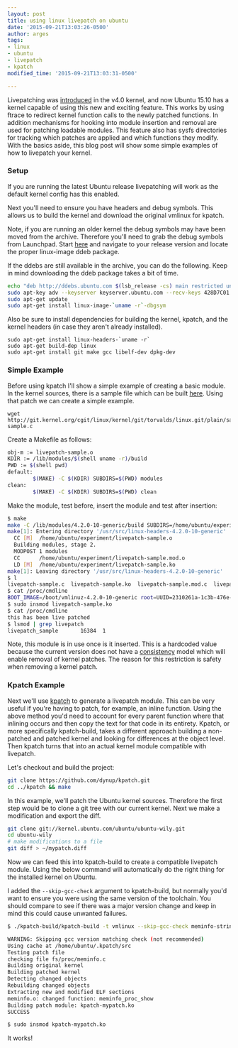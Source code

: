 ```yaml
---
layout: post
title: using linux livepatch on ubuntu
date: '2015-09-21T13:03:26-0500'
author: arges
tags:
- linux
- ubuntu
- livepatch
- kpatch
modified_time: '2015-09-21T13:03:31-0500'

---
```


Livepatching was [introduced][2] in the v4.0 kernel, and now Ubuntu 15.10 has
a kernel capable of using this new and exciting feature. This works by using
ftrace to redirect kernel function calls to the newly patched functions. In
addition mechanisms for hooking into module insertion and removal are used for
patching loadable modules. This feature also has sysfs directories for tracking
which patches are applied and which functions they modify. With the basics
aside, this blog post will show some simple examples of how to livepatch your
kernel.

### Setup

If you are running the latest Ubuntu release livepatching will work as the
default kernel config has this enabled.

Next you'll need to ensure you have headers and debug symbols. This allows us
to build the kernel and download the original vmlinux for kpatch.

Note, if you are running an older kernel the debug symbols may have been
moved from the archive. Therefore you'll need to grab the debug symbols from
Launchpad. Start [here][4] and navigate to your release version and locate
the proper linux-image ddeb package.

If the ddebs are still available in the archive, you can do the following. Keep
in mind downloading the ddeb package takes a bit of time.

```bash
echo "deb http://ddebs.ubuntu.com $(lsb_release -cs) main restricted universe multiverse" | sudo tee -a /etc/apt/sources.list.d/ddebs.list
sudo apt-key adv --keyserver keyserver.ubuntu.com --recv-keys 428D7C01
sudo apt-get update
sudo apt-get install linux-image-`uname -r`-dbgsym
```

Also be sure to install dependencies for building the kernel, kpatch, and the
kernel headers (in case they aren't already installed).

```
sudo apt-get install linux-headers-`uname -r`
sudo apt-get build-dep linux
sudo apt-get install git make gcc libelf-dev dpkg-dev
```

### Simple Example

Before using kpatch I'll show a simple example of creating a basic module. In
the kernel sources, there is a sample file which can be built [here][5]. Using
that patch we can create a simple example.

```
wget http://git.kernel.org/cgit/linux/kernel/git/torvalds/linux.git/plain/samples/livepatch/livepatch-sample.c
```

Create a Makefile as follows:

```bash
obj-m := livepatch-sample.o
KDIR := /lib/modules/$(shell uname -r)/build
PWD := $(shell pwd)
default:
        $(MAKE) -C $(KDIR) SUBDIRS=$(PWD) modules
clean:
        $(MAKE) -C $(KDIR) SUBDIRS=$(PWD) clean
```

Make the module, test before, insert the module and test after
insertion:

```bash
$ make
make -C /lib/modules/4.2.0-10-generic/build SUBDIRS=/home/ubuntu/experiment modules
make[1]: Entering directory '/usr/src/linux-headers-4.2.0-10-generic'
  CC [M]  /home/ubuntu/experiment/livepatch-sample.o
  Building modules, stage 2.
  MODPOST 1 modules
  CC      /home/ubuntu/experiment/livepatch-sample.mod.o
  LD [M]  /home/ubuntu/experiment/livepatch-sample.ko
make[1]: Leaving directory '/usr/src/linux-headers-4.2.0-10-generic'
$ l
livepatch-sample.c  livepatch-sample.ko  livepatch-sample.mod.c  livepatch-sample.mod.o  livepatch-sample.o  Makefile  modules.order  Module.symvers
$ cat /proc/cmdline 
BOOT_IMAGE=/boot/vmlinuz-4.2.0-10-generic root=UUID=2310261a-1c3b-476e-80ab-b14f12fd334f ro
$ sudo insmod livepatch-sample.ko 
$ cat /proc/cmdline 
this has been live patched
$ lsmod | grep livepatch
livepatch_sample       16384  1
```

Note, this module is in use once is it inserted. This is a hardcoded value
because the current version does not have a [consistency][6] model which will
enable removal of kernel patches. The reason for this restriction is safety
when removing a kernel patch.

### Kpatch Example

Next we'll use [kpatch][1] to generate a livepatch module. This can be very
useful if you're having to patch, for example, an inline function. Using the
above method you'd need to account for every parent function where that inlining
occurs and then copy the text for that code in its entirety. Kpatch, or more
specifically kpatch-build, takes a different approach building a non-patched
and patched kernel and looking for differences at the object level. Then kpatch
turns that into an actual kernel module compatible with livepatch.

Let's checkout and build the project:

```bash
git clone https://github.com/dynup/kpatch.git
cd ../kpatch && make
```

In this example, we'll patch the Ubuntu kernel sources. Therefore the first step
would be to clone a git tree with our current kernel. Next we make a
modification and export the diff.

```bash
git clone git://kernel.ubuntu.com/ubuntu/ubuntu-wily.git
cd ubuntu-wily
# make modifications to a file
git diff > ~/mypatch.diff
```

Now we can feed this into kpatch-build to create a compatible livepatch module.
Using the below command will automatically do the right thing for the installed
kernel on Ubuntu.

I added the `--skip-gcc-check` argument to kpatch-build, but normally you'd
want to ensure you were using the same version of the toolchain. You should
compare to see if there was a major version change and keep in mind this could
cause unwanted failures.

```bash
$ ./kpatch-build/kpatch-build -t vmlinux --skip-gcc-check meminfo-string.patch

WARNING: Skipping gcc version matching check (not recommended)
Using cache at /home/ubuntu/.kpatch/src
Testing patch file
checking file fs/proc/meminfo.c
Building original kernel
Building patched kernel
Detecting changed objects
Rebuilding changed objects
Extracting new and modified ELF sections
meminfo.o: changed function: meminfo_proc_show
Building patch module: kpatch-mypatch.ko
SUCCESS

$ sudo insmod kpatch-mypatch.ko
```

It works!

[1]: https://github.com/dynup/kpatch
[2]: https://lkml.org/lkml/2014/11/6/387
[3]: https://github.com/dynup/kpatch#ubuntu-1404
[4]: https://launchpad.net/ubuntu/wily/+source/linux
[5]: https://git.kernel.org/cgit/linux/kernel/git/torvalds/linux.git/tree/samples/livepatch
[6]: https://lwn.net/Articles/632582/
